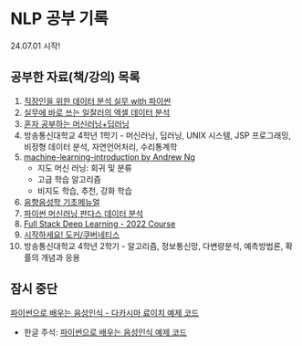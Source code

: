 # NLP 공부 기록  

24.07.01 시작!

## 공부한 자료(책/강의) 목록
1. [직장인을 위한 데이터 분석 실무 with 파이썬](https://github.com/Play-with-data/datasalon)
2. [실무에 바로 쓰는 일잘러의 엑셀 데이터 분석](https://m.yes24.com/Goods/Detail/115048574)
3. [혼자 공부하는 머신러닝+딥러닝](https://github.com/rickiepark/hg-mldl)
4. 방송통신대학교 4학년 1학기 - 머신러닝, 딥러닝, UNIX 시스템, JSP 프로그래밍, 비정형 데이터 분석, 자연언어처리, 수리통계학
5. [machine-learning-introduction by Andrew Ng](https://www.coursera.org/specializations/machine-learning-introduction)
   - 지도 머신 러닝: 회귀 및 분류
   - 고급 학습 알고리즘
   - 비지도 학습, 추천, 강화 학습
6. [음향음성학 기초메뉴얼](https://www.aladin.co.kr/shop/wproduct.aspx?ItemId=249930661)
7. [파이썬 머신러닝 판다스 데이터 분석](https://github.com/tsdata/pandas-data-analysis)
8. [Full Stack Deep Learning - 2022 Course](https://fullstackdeeplearning.com/course/2022/)
9. [시작하세요! 도커/쿠버네티스](https://www.aladin.co.kr/shop/wproduct.aspx?ItemId=253661323)
10. 방송통신대학교 4학년 2학기 - 알고리즘, 정보통신망, 다변량분석, 예측방법론, 확률의 개념과 응용

## 잠시 중단
[파이썬으로 배우는 음성인식 - 다카시마 료이치 예제 코드](https://github.com/bjpublic/python_speech_recognition)
- 한글 주석: [파이썬으로 배우는 음성인식 예제 코드](https://github.com/ijh1028/speech_recognition/tree/main)
